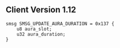 ## Client Version 1.12

```rust,ignore
smsg SMSG_UPDATE_AURA_DURATION = 0x137 {
    u8 aura_slot;    
    u32 aura_duration;    
}

```
